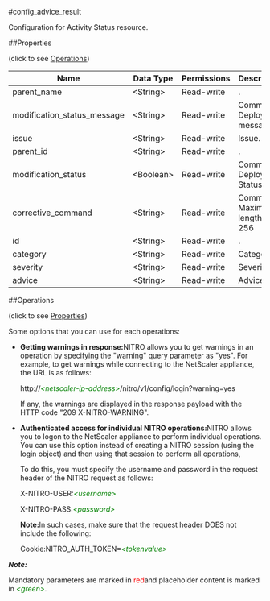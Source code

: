 #config_advice_result

Configuration for Activity Status resource.


##Properties 
<span>(click to see [Operations](#opera))</span>


<table><thead><tr><th>Name</th><th>Data Type</th><th>Permissions</th><th>Description</th></tr></thead><tbody><tr><td>parent_name</td><td>&lt;String></td><td>Read-write</td><td>.</td></tr><tr><td>modification_status_message</td><td>&lt;String></td><td>Read-write</td><td>Command Deployment message.</td></tr><tr><td>issue</td><td>&lt;String></td><td>Read-write</td><td>Issue.</td></tr><tr><td>parent_id</td><td>&lt;String></td><td>Read-write</td><td>.</td></tr><tr><td>modification_status</td><td>&lt;Boolean></td><td>Read-write</td><td>Command Deployment Status.</td></tr><tr><td>corrective_command</td><td>&lt;String></td><td>Read-write</td><td>Command.<br>Maximum length = 256</td></tr><tr><td>id</td><td>&lt;String></td><td>Read-write</td><td>.</td></tr><tr><td>category</td><td>&lt;String></td><td>Read-write</td><td>Category.</td></tr><tr><td>severity</td><td>&lt;String></td><td>Read-write</td><td>Severity.</td></tr><tr><td>advice</td><td>&lt;String></td><td>Read-write</td><td>Advice.</td></tr></tbody></table>
##Operations 
<span>(click to see [Properties](#prope))</span>


Some options that you can use for each operations:
<ul><li><p><b>Getting warnings in response:</b>NITRO allows you to get warnings in an operation by specifying the "warning" query parameter as "yes". For example, to get warnings while connecting to the NetScaler appliance, the URL is as follows:</p><p>http://<span style="color:green;font-style:italic;">&lt;netscaler-ip-address&gt;</span>/nitro/v1/config/login?warning=yes</p><p>If any, the warnings are displayed in the response payload with the HTTP code "209 X-NITRO-WARNING".</p></li><li><p><b>Authenticated access for individual NITRO operations:</b>NITRO allows you to logon to the NetScaler appliance to perform individual operations. You can use this option instead of creating a NITRO session (using the login object) and then using that session to perform all operations,</p><p>To do this, you must specify the username and password in the request header of the NITRO request as follows:</p><p>X-NITRO-USER:<span style="color:green;font-style:italic;">&lt;username&gt;</span></p><p>X-NITRO-PASS:<span style="color:green;font-style:italic;">&lt;password&gt;</span></p><p><b>Note:</b>In such cases, make sure that the request header DOES not include the following:</p><p>Cookie:NITRO_AUTH_TOKEN=<span style="color:green;font-style:italic;">&lt;tokenvalue&gt;</span></p></li></ul>



***Note:*** 
Mandatory parameters are marked in <span style="color:#FF0000;">red</span>and placeholder content is marked in <span style="color:green;font-style:italic">&lt;green&gt;</span>.


